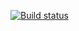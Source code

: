 [![Build status](https://ci.appveyor.com/api/projects/status/854twasbbrq3ttau/branch/main?svg=true)](https://ci.appveyor.com/project/IlonaTata/selenium/branch/main)
